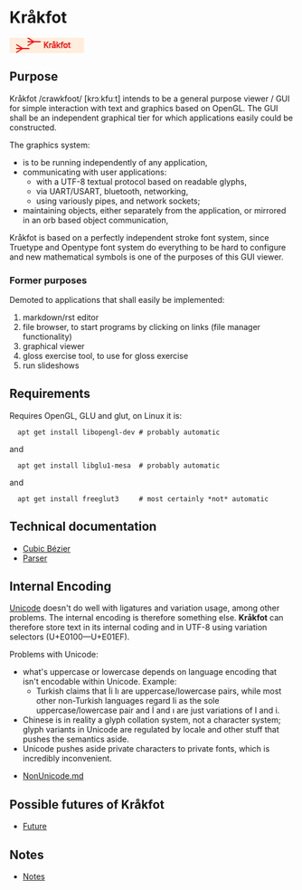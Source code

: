 # Kråkfot

<svg width="135" height="27">
   <rect height="27" width="132" style="fill:#FFEEDD;"/>
   <text style="fill: red;stroke:red;stroke-width:0.5px" x="60" y="18">Kråkfot</text>
   <path style="fill: none;stroke:red;stroke-width:2px" d="M32 14 L43 7"/>
   <path style="fill: none;stroke:red;stroke-width:2px" d="M32 0 L43 7"/>
   <path style="fill: none;stroke:red;stroke-width:2px" d="M32 7 L55 7"/>
   <path style="fill: none;stroke:red;stroke-width:2px" d="M12 26 L23 19"/>
   <path style="fill: none;stroke:red;stroke-width:2px" d="M12 12 L23 19"/>
   <path style="fill: none;stroke:red;stroke-width:2px" d="M12 19 L35 19"/>
</svg>

## Purpose

Kråkfot /crawkfoot/ [krɔːkfuːt] intends to be a general purpose viewer / GUI for simple interaction with text and graphics based on OpenGL. The GUI shall be an independent graphical tier for which applications easily could be constructed.

The graphics system:

* is to be running independently of any application,
* communicating with user applications:
     * with a UTF-8 textual protocol based on readable glyphs,
     * via UART/USART, bluetooth, networking,
     * using variously pipes, and network sockets;
* maintaining objects, either separately from the application,
  or mirrored in an orb based object communication,

Kråkfot is based on a perfectly independent stroke font system, since Truetype and Opentype font system do everything to be hard to configure and new mathematical symbols is one of the purposes of this GUI viewer.

### Former purposes

Demoted to applications that shall easily be implemented:

1. markdown/rst editor
2. file browser, to start programs by clicking on links
   (file manager functionality)
3. graphical viewer
4. gloss exercise tool, to use for gloss exercise
5. run slideshows

## Requirements

Requires OpenGL, GLU and glut, on Linux it is:

      apt get install libopengl-dev # probably automatic

and

      apt get install libglu1-mesa  # probably automatic

and

      apt get install freeglut3     # most certainly *not* automatic

## Technical documentation

- [Cubic Bézier](doc/cubic-bezier.md)
- [Parser](doc/parser.md)

## Internal Encoding

[Unicode](https://www.unicode.org/charts/) doesn't do well with ligatures and variation usage, among other problems. The internal encoding is therefore something else. **Kråkfot** can therefore store text in its internal coding and in UTF-8 using variation selectors (U+E0100&mdash;U+E01EF).

Problems with Unicode:

* what's uppercase or lowercase depends on language encoding
  that isn't encodable within Unicode. Example:
    * Turkish claims that İi Iı are uppercase/lowercase
      pairs, while most other non-Turkish languages regard
      Ii as the sole uppercase/lowercase pair and İ and ı
      are just variations of I and i.
* Chinese is in reality a glyph collation system, not a
  character system; glyph variants in Unicode are regulated
  by locale and other stuff that pushes the semantics aside.
* Unicode pushes aside private characters to private fonts,
  which is incredibly inconvenient.

- [NonUnicode.md](doc/nonunicode.md)

## Possible futures of Kråkfot

- [Future](doc/future.md)

## Notes

- [Notes](doc/notes.md)
